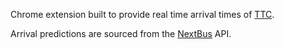 Chrome extension built to provide real time arrival times of [TTC](http://www.ttc.ca/).

Arrival predictions are sourced from the [NextBus](http://www.nextbus.com/) API.
